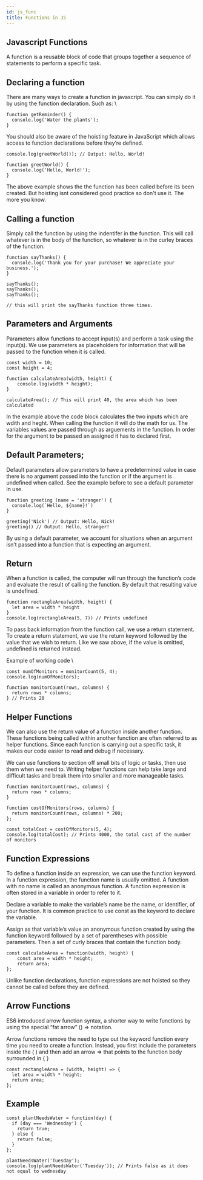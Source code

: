 ```yaml
---
id: js_func
title: Functions in JS
---
```

## Javascript Functions

A function is a reusable block of code that groups together a sequence of statements to perform a specific task.

## Declaring a function

There are many ways to create a function in javascript. You can simply do it by using the function declaration. Such as: \

```text
function getReminder() {
  console.log('Water the plants');
}
```

You should also be aware of the hoisting feature in JavaScript which allows access to function declarations before they’re defined.

```text
console.log(greetWorld()); // Output: Hello, World!

function greetWorld() {
  console.log('Hello, World!');
}
```

The above example shows the the function has been called before its been created. But hoisting isnt considered good practice so don't use it. The more you know.

## Calling a function

Simply call the function by using the indentifer in the function. This will call whatever is in the body of the function, so whatever is in the curley braces of the function.

```text
function sayThanks() {
  console.log('Thank you for your purchase! We appreciate your business.');
}

sayThanks();
sayThanks();
sayThanks();

// this will print the sayThanks function three times.
```

## Parameters and Arguments

Parameters allow functions to accept input\(s\) and perform a task using the input\(s\). We use parameters as placeholders for information that will be passed to the function when it is called.

```text
const width = 10;
const height = 4;

function calculateArea(width, height) {
    console.log(width * height);
}

calculateArea(); // This will print 40, the area which has been calculated
```

In the example above the code block calculates the two inputs which are wdith and heght. When calling the function it will do the math for us. The variables values are passed through as arguements in the function. In order for the argument to be passed an assigned it has to declared first.

## Default Parameters;

Default parameters allow parameters to have a predetermined value in case there is no argument passed into the function or if the argument is undefined when called. See the example before to see a default parameter in use.

```text
function greeting (name = 'stranger') {
  console.log(`Hello, ${name}!`)
}

greeting('Nick') // Output: Hello, Nick!
greeting() // Output: Hello, stranger!
```

By using a default parameter, we account for situations when an argument isn’t passed into a function that is expecting an argument.

## Return

When a function is called, the computer will run through the function’s code and evaluate the result of calling the function. By default that resulting value is undefined.

```text
function rectangleArea(width, height) {
  let area = width * height 
}
console.log(rectangleArea(5, 7)) // Prints undefined
```

To pass back information from the function call, we use a return statement. To create a return statement, we use the return keyword followed by the value that we wish to return. Like we saw above, if the value is omitted, undefined is returned instead.

Example of working code \

```text
const numOfMonitors = monitorCount(5, 4);
console.log(numOfMonitors); 

function monitorCount(rows, columns) {
  return rows * columns;
} // Prints 20
```

## Helper Functions

We can also use the return value of a function inside another function. These functions being called within another function are often referred to as helper functions. Since each function is carrying out a specific task, it makes our code easier to read and debug if necessary.

We can use functions to section off small bits of logic or tasks, then use them when we need to. Writing helper functions can help take large and difficult tasks and break them into smaller and more manageable tasks.

```text
function monitorCount(rows, columns) {
  return rows * columns;
}

function costOfMonitors(rows, columns) {
  return monitorCount(rows, columns) * 200;
};

const totalCost = costOfMonitors(5, 4);
console.log(totalCost); // Prints 4000, the total cost of the number of monitors
```

## Function Expressions

To define a function inside an expression, we can use the function keyword. In a function expression, the function name is usually omitted. A function with no name is called an anonymous function. A function expression is often stored in a variable in order to refer to it.

Declare a variable to make the variable’s name be the name, or identifier, of your function. It is common practice to use const as the keyword to declare the variable.

Assign as that variable’s value an anonymous function created by using the function keyword followed by a set of parentheses with possible parameters. Then a set of curly braces that contain the function body.

```text
const calculateArea = function(width, height) {
    const area = width * height;
    return area;
};
```

Unlike function declarations, function expressions are not hoisted so they cannot be called before they are defined.

## Arrow Functions

ES6 introduced arrow function syntax, a shorter way to write functions by using the special “fat arrow” \(\) =&gt; notation.

Arrow functions remove the need to type out the keyword function every time you need to create a function. Instead, you first include the parameters inside the \( \) and then add an arrow =&gt; that points to the function body surrounded in { }

```text
const rectangleArea = (width, height) => {
  let area = width * height;
  return area;
};
```

## Example

```text
const plantNeedsWater = function(day) {
  if (day === 'Wednesday') {
    return true;
  } else {
    return false;
  }
};

plantNeedsWater('Tuesday'); 
console.log(plantNeedsWater('Tuesday')); // Prints false as it does not equal to wednesday
```


